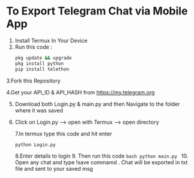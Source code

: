 # To Export Telegram Chat via Mobile App

1. Install Termux In Your Device
2. Run this code :
   ```bash
   pkg update && upgrade
   pkg install python
   pip install telethon
   ```
 
  3.Fork this Repository 

4.Get your API_ID & API_HASH from https://my.telegram.org

5. Download both Login.py & main.py and then Navigate to the folder where it was saved

6. Click on Login.py --> open with Termux --> open directory


   7.In termux type this code and hit enter 
   ```bash
   python Login.py
   ```
   8.Enter details to login
   9. Then run this code
       ```bash
       python main.py
       ```
   10. Open any chat and type !save commamd . Chat will be exported in txt file and sent to your saved msg   
   
